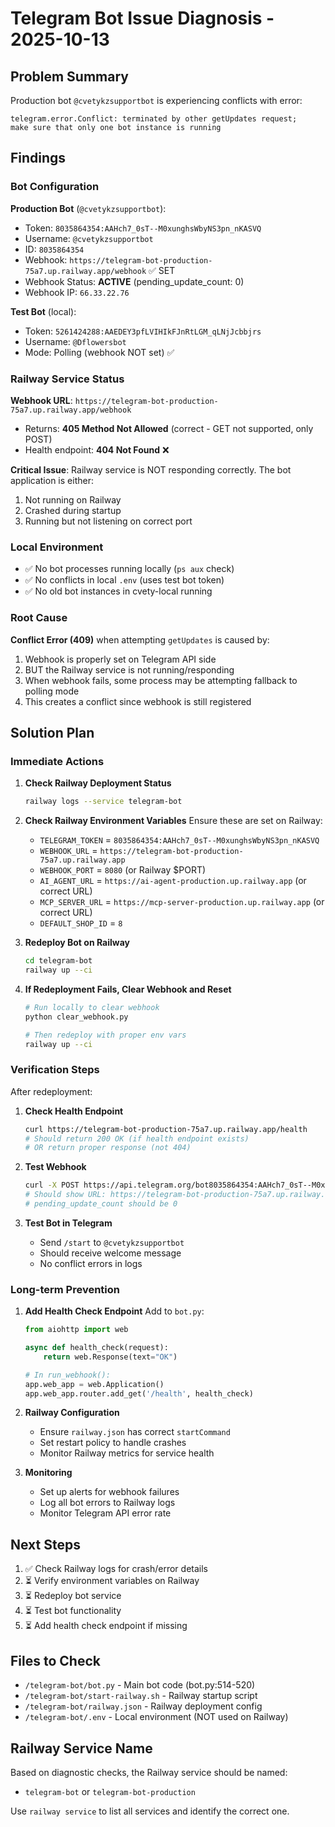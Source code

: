 # Telegram Bot Issue Diagnosis - 2025-10-13

## Problem Summary

Production bot `@cvetykzsupportbot` is experiencing conflicts with error:
```
telegram.error.Conflict: terminated by other getUpdates request;
make sure that only one bot instance is running
```

## Findings

### Bot Configuration

**Production Bot** (`@cvetykzsupportbot`):
- Token: `8035864354:AAHch7_0sT--M0xunghsWbyNS3pn_nKASVQ`
- Username: `@cvetykzsupportbot`
- ID: `8035864354`
- Webhook: `https://telegram-bot-production-75a7.up.railway.app/webhook` ✅ SET
- Webhook Status: **ACTIVE** (pending_update_count: 0)
- Webhook IP: `66.33.22.76`

**Test Bot** (local):
- Token: `5261424288:AAEDEY3pfLVIHIkFJnRtLGM_qLNjJcbbjrs`
- Username: `@Dflowersbot`
- Mode: Polling (webhook NOT set) ✅

### Railway Service Status

**Webhook URL**: `https://telegram-bot-production-75a7.up.railway.app/webhook`
- Returns: **405 Method Not Allowed** (correct - GET not supported, only POST)
- Health endpoint: **404 Not Found** ❌

**Critical Issue**: Railway service is NOT responding correctly. The bot application is either:
1. Not running on Railway
2. Crashed during startup
3. Running but not listening on correct port

### Local Environment

- ✅ No bot processes running locally (`ps aux` check)
- ✅ No conflicts in local `.env` (uses test bot token)
- ✅ No old bot instances in cvety-local running

### Root Cause

**Conflict Error (409)** when attempting `getUpdates` is caused by:
1. Webhook is properly set on Telegram API side
2. BUT the Railway service is not running/responding
3. When webhook fails, some process may be attempting fallback to polling mode
4. This creates a conflict since webhook is still registered

## Solution Plan

### Immediate Actions

1. **Check Railway Deployment Status**
   ```bash
   railway logs --service telegram-bot
   ```

2. **Check Railway Environment Variables**
   Ensure these are set on Railway:
   - `TELEGRAM_TOKEN` = `8035864354:AAHch7_0sT--M0xunghsWbyNS3pn_nKASVQ`
   - `WEBHOOK_URL` = `https://telegram-bot-production-75a7.up.railway.app`
   - `WEBHOOK_PORT` = `8080` (or Railway $PORT)
   - `AI_AGENT_URL` = `https://ai-agent-production.up.railway.app` (or correct URL)
   - `MCP_SERVER_URL` = `https://mcp-server-production.up.railway.app` (or correct URL)
   - `DEFAULT_SHOP_ID` = `8`

3. **Redeploy Bot on Railway**
   ```bash
   cd telegram-bot
   railway up --ci
   ```

4. **If Redeployment Fails, Clear Webhook and Reset**
   ```bash
   # Run locally to clear webhook
   python clear_webhook.py

   # Then redeploy with proper env vars
   railway up --ci
   ```

### Verification Steps

After redeployment:

1. **Check Health Endpoint**
   ```bash
   curl https://telegram-bot-production-75a7.up.railway.app/health
   # Should return 200 OK (if health endpoint exists)
   # OR return proper response (not 404)
   ```

2. **Test Webhook**
   ```bash
   curl -X POST https://api.telegram.org/bot8035864354:AAHch7_0sT--M0xunghsWbyNS3pn_nKASVQ/getWebhookInfo
   # Should show URL: https://telegram-bot-production-75a7.up.railway.app/webhook
   # pending_update_count should be 0
   ```

3. **Test Bot in Telegram**
   - Send `/start` to `@cvetykzsupportbot`
   - Should receive welcome message
   - No conflict errors in logs

### Long-term Prevention

1. **Add Health Check Endpoint**
   Add to `bot.py`:
   ```python
   from aiohttp import web

   async def health_check(request):
       return web.Response(text="OK")

   # In run_webhook():
   app.web_app = web.Application()
   app.web_app.router.add_get('/health', health_check)
   ```

2. **Railway Configuration**
   - Ensure `railway.json` has correct `startCommand`
   - Set restart policy to handle crashes
   - Monitor Railway metrics for service health

3. **Monitoring**
   - Set up alerts for webhook failures
   - Log all bot errors to Railway logs
   - Monitor Telegram API error rate

## Next Steps

1. ✅ Check Railway logs for crash/error details
2. ⏳ Verify environment variables on Railway
3. ⏳ Redeploy bot service
4. ⏳ Test bot functionality
5. ⏳ Add health check endpoint if missing

## Files to Check

- `/telegram-bot/bot.py` - Main bot code (bot.py:514-520)
- `/telegram-bot/start-railway.sh` - Railway startup script
- `/telegram-bot/railway.json` - Railway deployment config
- `/telegram-bot/.env` - Local environment (NOT used on Railway)

## Railway Service Name

Based on diagnostic checks, the Railway service should be named:
- `telegram-bot` or `telegram-bot-production`

Use `railway service` to list all services and identify the correct one.
